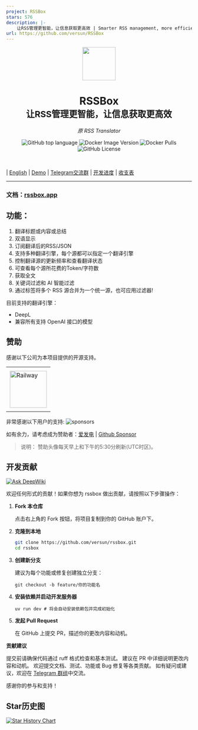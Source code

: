 ```yaml
---
project: RSSBox
stars: 576
description: |-
    让RSS管理更智能，让信息获取更高效 | Smarter RSS management, more efficient information access
url: https://github.com/versun/RSSBox
---
```


<div align="center">
<em><img src="https://raw.githubusercontent.com/versun/rssbox/main/core/static/favicon.ico" height="90px"></em>
<h1>RSSBox<br/><sub>让RSS管理更智能，让信息获取更高效</sub></h1>
<p><em>原 RSS Translator</em></p>

![GitHub top language](https://img.shields.io/github/languages/top/versun/rssbox)
![Docker Image Version](https://img.shields.io/docker/v/versun/rssbox)
![Docker Pulls](https://img.shields.io/docker/pulls/versun/rssbox)
![GitHub License](https://img.shields.io/github/license/versun/rssbox)

</div>

<br/>

| [English](/README_EN.md) | [Demo](https://rssbox.app/demo/) | [Telegram交流群](https://t.me/rssboxapp) | [开发进度](https://github.com/users/versun/projects/8) | [收支表](https://versun.notion.site/RSS-10a92896fa998028a162c57bfb0ac3dc)

---

### 文档：[rssbox.app](https://rssbox.app)
## 功能：

1. 翻译标题或内容或总结
2. 双语显示
3. 订阅翻译后的RSS/JSON
4. 支持多种翻译引擎，每个源都可以指定一个翻译引擎
5. 控制翻译源的更新频率和查看翻译状态
7. 可查看每个源所花费的Token/字符数
9. 获取全文
10. 关键词过滤和 AI 智能过滤
11. 通过标签将多个 RSS 源合并为一个统一源，也可应用过滤器!
   
目前支持的翻译引擎：

- DeepL
- 兼容所有支持 OpenAI 接口的模型

## 赞助

感谢以下公司为本项目提供的开源支持。

<table>
  <tr>
    <td style="padding:10px;">
      <a href="https://www.railway.app">
        <img src="https://railway.app/brand/logo-light.png" alt="Railway" style="width:100px; height:100px;">
      </a>
    </td>
  </tr>
</table>

非常感谢以下用户的支持:
![sponsors](https://supporters.versun.me/sponsors.svg)

如有余力，请考虑成为赞助者：[爱发电](https://afdian.com/a/versun) | [Github Sponsor](https://github.com/sponsors/versun)
> 说明： 赞助头像每天早上和下午的5:30分刷新(UTC时区)。
## 开发贡献
[![Ask DeepWiki](https://deepwiki.com/badge.svg)](https://deepwiki.com/versun/rssbox)

欢迎任何形式的贡献！如果你想为 rssbox 做出贡献，请按照以下步骤操作：

1. **Fork 本仓库**  

   点击右上角的 Fork 按钮，将项目复制到你的 GitHub 账户下。

2. **克隆到本地**  
   ```bash
   git clone https://github.com/versun/rssbox.git
   cd rssbox
   ```

3. **创建新分支**

    建议为每个功能或修复创建独立分支：
    ```
    git checkout -b feature/你的功能名
    ```

4. **安装依赖并启动开发服务器**
    ```
    uv run dev # 将会自动安装依赖包并完成初始化
    ```

6. **发起 Pull Request**

    在 GitHub 上提交 PR，描述你的更改内容和动机。


**贡献建议**

  提交前请确保代码通过 ruff 格式检查和基本测试。
  建议在 PR 中详细说明更改内容和动机。
  欢迎提交文档、测试、功能或 Bug 修复等各类贡献。
  如有疑问或建议，欢迎在 [Telegram 群组](https://t.me/rssboxapp)中交流。

  感谢你的参与和支持！


## Star历史图

[![Star History Chart](https://api.star-history.com/svg?repos=versun/rssbox&type=Date)](https://star-history.com/#versun/rssbox&Date)



